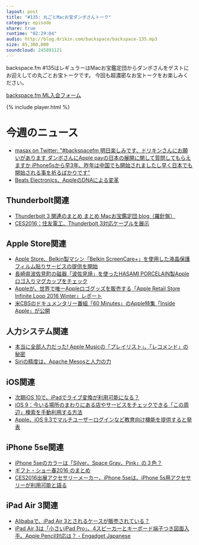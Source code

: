 ```yaml
---
layout: post
title: "#135: 丸ごとMacお宝ダンボさんトーク"
category: episode
share: true
runtime: "02:29:04"
audio: http://blog.drikin.com/backspace/backspace-135.mp3
size: 85,300,000
soundcloud: 245891121
---
```

backspace.fm #135はレギュラーはMacお宝鑑定団からダンボさんをゲストにお迎えしての丸ごとお宝トークです。
今回も超濃密なお宝トークをお楽しみください。

[backspace.fm ML入会フォーム](http://backspace.us11.list-manage.com/subscribe?u=09c933bd3997c1d16dbed156a&id=84b6529b91)

{% include player.html %}

# 今週のニュース

* [masax on Twitter: "#backspacefm 明日楽しみです、ドリキンさんにお願いがあります ダンボさんにApple payの日本の展開に関して質問してもらえますか iPhone5sから早3年、昨年は中国でも開始されましたし早く日本でも開始される事を祈るばかりです"](https://twitter.com/masatwix/status/695619339551055872)
* [Beats Electronics、AppleのDNAによる変革](http://www.macotakara.jp/blog/Beats/entry-29024.html)

## Thunderbolt関連
* [Thunderbolt 3 関連のまとめ  まとめ  Macお宝鑑定団 blog（羅針盤）](http://www.macotakara.jp/blog/category-59/entry-28998.html)
* [CES2016：住友電工、Thunderbolt 3対応ケーブルを展示](http://www.macotakara.jp/blog/report/entry-28974.html)

## Apple Store関連
* [Apple Store、Belkin製マシン「Belkin ScreenCare+」を使用した液晶保護フィルム貼りサービスの提供を開始](http://www.macotakara.jp/blog/apple_store/entry-29175.html)
* [長崎県波佐見町の磁器「波佐見焼」を使ったHASAMI PORCELAIN製Appleロゴ入りマグカップをチェック](http://www.macotakara.jp/blog/accessories/entry-29041.html)
* [Appleが、世界で唯一Appleロゴグッズを販売する「Apple Retail Store Infinite Loop 2016 Winter」レポート](http://www.macotakara.jp/blog/apple_store/entry-28903.html)
* [米CBSのドキュメンタリー番組「60 Minutes」のApple特集「Inside Apple」が公開](http://www.macotakara.jp/blog/news/entry-28833.html)

## 人力システム関連
* [本当に全部人力だった! Apple Musicの「プレイリスト」、「レコメンド」の秘密](http://av.watch.impress.co.jp/docs/series/rt/20160122_740042.html)
* [Siriの精度は、Apache Mesosと人力の力](http://www.macotakara.jp/blog/category-54/entry-29030.html)

## iOS関連
* [次期iOS 10で、iPadでライブ変換が利用可能になる？](http://www.macotakara.jp/blog/rumor/entry-29029.html)
* [iOS 9：今いる場所のまわりにある店やサービスをチェックできる「この周辺」検索を手動利用する方法](http://www.macotakara.jp/blog/category-54/entry-29119.html)
* [Apple、iOS 9.3でマルチユーザーログインなど教育向け機能を提供すると発表](http://www.macotakara.jp/blog/category-54/entry-28999.html)

## iPhone 5se関連
* [iPhone 5seのカラーは「Silver、Space Gray、Pink」の３色？](http://www.macotakara.jp/blog/rumor/entry-29193.html)
* [ギフト・ショー春2016 のまとめ](http://www.macotakara.jp/blog/category-59/entry-29190.html)
* [CES2016出展アクセサリーメーカー、iPhone 5seは、iPhone 5s用アクセサリーが利用可能と語る](http://www.macotakara.jp/blog/rumor/entry-28989.html)

## iPad Air 3関連
* [Alibabaで、iPad Air 3とされるケースが販売されている？](http://www.macotakara.jp/blog/rumor/entry-29141.html)
* [iPad Air 3は「小さいiPad Pro」、4スピーカーとキーボード端子つき図面入手。Apple Pencil対応は？ - Engadget Japanese](http://japanese.engadget.com/2016/02/02/ipad-air-3-ipad-pro-4-apple-pencil/)

